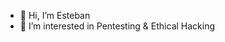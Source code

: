 - 👋 Hi, I’m Esteban
- 👀 I’m interested in Pentesting & Ethical Hacking

<!---
esteb4nn/esteb4nn is a ✨ special ✨ repository because its `README.md` (this file) appears on your GitHub profile.
You can click the Preview link to take a look at your changes.
--->
